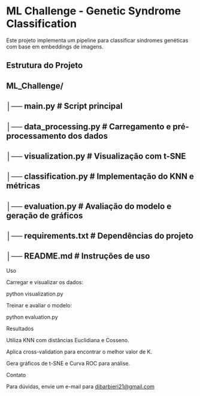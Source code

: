 # ML Challenge - Genetic Syndrome Classification


Este projeto implementa um pipeline para classificar síndromes genéticas com base em embeddings de imagens.

## Estrutura do Projeto

## ML_Challenge/
## │── main.py                # Script principal
## │── data_processing.py      # Carregamento e pré-processamento dos dados
## │── visualization.py        # Visualização com t-SNE
## │── classification.py       # Implementação do KNN e métricas
## │── evaluation.py           # Avaliação do modelo e geração de gráficos
## │── requirements.txt        # Dependências do projeto
## │── README.md               # Instruções de uso


Uso

Carregar e visualizar os dados:

python visualization.py

Treinar e avaliar o modelo:

python evaluation.py

Resultados

Utiliza KNN com distâncias Euclidiana e Cosseno.

Aplica cross-validation para encontrar o melhor valor de K.

Gera gráficos de t-SNE e Curva ROC para análise.

Contato

Para dúvidas, envie um e-mail para dibarbieri21@gmail.com

